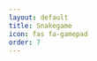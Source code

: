 ```yaml
---
layout: default
title: Snakegame
icon: fas fa-gamepad
order: 7
---
```


<html>
<head>
    <title>Multiple Apple Snake Game with Score</title>
    <style>
        body {
            height: 100vh;
            margin: 0;
            display: flex;
            flex-direction: column; /* Arrange items vertically */
            align-items: center;
            justify-content: center;
            font-family: sans-serif;
        }

        #score {
            font-size: 1.5em;
            margin-bottom: 20px;
        }

        #gameCanvas {
            border: 2px solid #333;
            width: 640px;
            height: 640px;
        }
    </style>
</head>
<body>
    <div id="score">Score: 0</div>
    <canvas id="gameCanvas" width="640" height="640"></canvas>
    <script>
        const canvas = document.getElementById('gameCanvas');
        const ctx = canvas.getContext('2d');
        const scoreDisplay = document.getElementById('score');
        const grid = 16;
        let count = 0;
        let score = 0;
        let snake = {
            x: 320,
            y: 320,
            dx: grid,
            dy: 0,
            cells: [],
            maxCells: 4
        };
        let apples = [];
        const numberOfApples = 5;

        function getRandomInt(min, max) {
            return Math.floor(Math.random() * (max - min)) + min;
        }

        function generateApple() {
            return {
                x: getRandomInt(0, canvas.width / grid) * grid,
                y: getRandomInt(0, canvas.height / grid) * grid
            };
        }

        function initializeApples() {
            apples = [];
            for (let i = 0; i < numberOfApples; i++) {
                apples.push(generateApple());
            }
        }

        initializeApples();
        updateScoreDisplay(); // Initialize the score display

        function updateScoreDisplay() {
            scoreDisplay.textContent = `Score: ${score}`;
        }

        function loop() {
            requestAnimationFrame(loop);
            if (++count < 4) {
                return;
            }
            count = 0;
            ctx.clearRect(0, 0, canvas.width, canvas.height);
            snake.x += snake.dx;
            snake.y += snake.dy;

            // Keep snake within canvas boundaries (wrapping)
            if (snake.x < 0) {
                snake.x = canvas.width - grid;
            } else if (snake.x >= canvas.width) {
                snake.x = 0;
            }
            if (snake.y < 0) {
                snake.y = canvas.height - grid;
            } else if (snake.y >= canvas.height) {
                snake.y = 0;
            }

            snake.cells.unshift({ x: snake.x, y: snake.y });
            if (snake.cells.length > snake.maxCells) {
                snake.cells.pop();
            }

            // Draw apples and check for collision
            ctx.fillStyle = 'red';
            snake.cells.forEach(function(cell) {
                apples.forEach((apple, index) => {
                    ctx.fillRect(apple.x, apple.y, grid - 1, grid - 1);
                    if (cell.x === apple.x && cell.y === apple.y) {
                        snake.maxCells++;
                        apples.splice(index, 1);
                        apples.push(generateApple());
                        score += 10; // Increment the score
                        updateScoreDisplay(); // Update the score display
                    }
                });
            });

            // Draw snake
            ctx.fillStyle = 'green';
            snake.cells.forEach(function(cell, index) {
                ctx.fillRect(cell.x, cell.y, grid - 1, grid - 1);
                // Check for collision with own body
                for (let i = index + 1; i < snake.cells.length; i++) {
                    if (cell.x === snake.cells[i].x && cell.y === snake.cells[i].y) {
                        // Game over - reset
                        snake.x = canvas.width / 2 - (grid / 2);
                        snake.y = canvas.height / 2 - (grid / 2);
                        snake.cells = [];
                        snake.maxCells = 4;
                        snake.dx = grid;
                        snake.dy = 0;
                        score = 0; // Reset the score
                        updateScoreDisplay(); // Update the score display
                        initializeApples();
                    }
                }
            });
        }

        document.addEventListener('keydown', function(e) {
            if (e.which === 37 && snake.dx === 0) {
                snake.dx = -grid;
                snake.dy = 0;
            } else if (e.which === 38 && snake.dy === 0) {
                snake.dy = -grid;
                snake.dx = 0;
            } else if (e.which === 39 && snake.dx === 0) {
                snake.dx = grid;
                snake.dy = 0;
            } else if (e.which === 40 && snake.dy === 0) {
                snake.dy = grid;
                snake.dx = 0;
            }
        });

        requestAnimationFrame(loop);
    </script>
</body>
</html>
